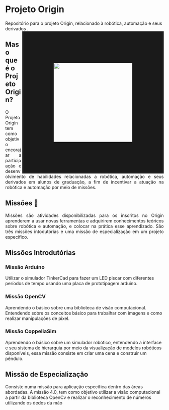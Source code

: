 # Projeto Origin
Repositório para o projeto Origin, relacionado à robótica, automação e seus derivados .
<img align="right" height="250" src="https://edu.ieee.org/br-ufcgras/wp-content/uploads/sites/243/logo-origin-271x300.png" border="100">
## Mas o que é o Projeto Origin?
<p align="justify">
 O Projeto Origin tem como objetivo encorajar a participação e desenvolvimento de habilidades relacionadas a robótica, automação e seus derivados em 
alunos de graduação, a fim de incentivar a atuação na robótica e automação por meio de missões.
</p>

## Missões :dart:
<p align="justify">
Missões são atividades disponibilizadas para os inscritos no Origin aprenderem a usar novas ferramentas e adquirirem conhecimentos teóricos sobre robótica e automação, e
colocar na prática esse aprendizado. São três missões intodutórias e uma missão de especialização em um projeto específico.
</p>

## Missões Introdutórias

### Missão Arduino 
Utilizar o simulador TinkerCad para fazer um LED piscar com diferentes períodos de tempo usando uma placa de prototipagem arduino.

### Missão OpenCV
Aprendendo o básico sobre uma biblioteca de visão computacional. Entendendo sobre os conceitos básico para trabalhar com imagens e como realizar manipulações de pixel.

### Missão CoppeliaSim
Aprendendo o básico sobre um simulador robótico, entendendo a interface e seu sistema de hierarquia por meio da visualização de modelos robóticos
disponíveis, essa missão consiste em criar uma cena e construir um pêndulo.



## Missão de Especialização

Consiste numa missão para aplicação específica dentro das áreas abordadas. A missão  4.0, tem como objetivo utilizar a visão computacional a partir da biblioteca OpenCv e realizar o reconhecimento de números utilizando os dedos da mão
